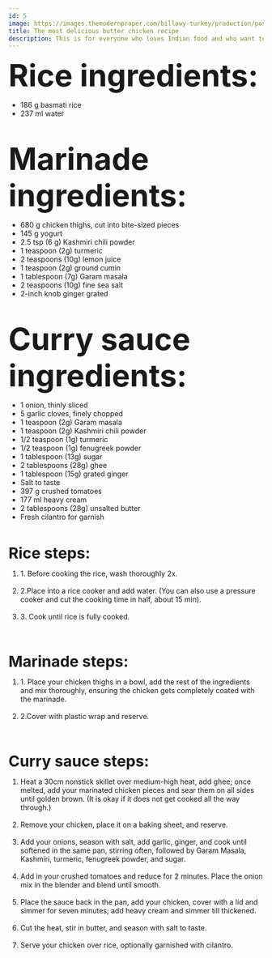 ```yaml
---
id: 5
image: https://images.themodernproper.com/billowy-turkey/production/posts/2021/Butter-Chicken-16.jpg?w=1067&auto=compress%2Cformat&fit=crop&dm=1612504134&s=c947c24c4b5421403e363337a2066d4c
title: The most delicious butter chicken recipe
description: This is for everyone who loves Indian food and who want to make this simple recipe 
---
```



<span style="font-weight:700;font-size:60;">  Rice ingredients: </span>

<ul style="list-style-type:disc;">
    <li>186 g basmati rice </li>
    <li>237 ml water     </li>
</ul>
<br>

<span style="font-weight:700;font-size:60;"> Marinade ingredients: </span>

<ul style="list-style-type:disc;">
    <li>680 g chicken thighs, cut into bite-sized pieces </li>
    <li>145 g yogurt </li>
    <li>2.5 tsp (6 g) Kashmiri chili powder</li>
    <li>1 teaspoon (2g) turmeric </li>
    <li>2 teaspoons (10g) lemon juice</li>
    <li>1 teaspoon (2g) ground cumin </li>
    <li>1 tablespoon (7g) Garam masala</li>
    <li>2 teaspoons (10g) fine sea salt</li>
    <li>2-inch knob ginger grated</li>
</ul>
<br>

<span style="font-weight:700;font-size:60;"> Curry sauce     ingredients: </span>

<ul style="list-style-type:disc;">
    <li>1 onion, thinly sliced</li>
    <li>5 garlic cloves, finely chopped </li>
    <li>1 teaspoon (2g) Garam masala </li>
    <li>1 teaspoon (2g) Kashmiri chili powder</li>
    <li>1/2 teaspoon (1g) turmeric </li>
    <li>1/2 teaspoon (1g) fenugreek powder</li>
    <li>1 tablespoon (13g) sugar </li>
    <li>2 tablespoons (28g) ghee </li>
    <li>1 tablespoon (15g) grated ginger</li>
    <li>Salt to taste</li>
    <li>397 g crushed tomatoes </li>
    <li>177 ml heavy cream</li>
    <li>2 tablespoons (28g) unsalted butter</li>
    <li>Fresh cilantro for garnish </li>
</ul>
<br>


 <span style="font-weight:700;font-size:30;"> Rice steps: </span> 
    <br>
        <ol type="1">
            <li>1. Before cooking the rice, wash thoroughly 2x.</li> <br>
            <li>2.Place into a rice cooker and add water. (You can also use a pressure cooker and cut the cooking time in half, about 15 min).</li> <br>
            <li>3. Cook until rice is fully cooked.</li> <br>
        </ol> 
    <br>


 <span style="font-weight:700;font-size:30;"> Marinade steps: </span> 
    <br>
        <ol type="1">
            <li>1. Place your chicken thighs in a bowl, add the rest of the ingredients and mix thoroughly, ensuring the chicken gets completely coated with the marinade.</li> <br>
            <li>2.Cover with plastic wrap and reserve.</li> <br>
        </ol> 
    <br>


 <span style="font-weight:700;font-size:30;"> Curry sauce steps: </span> 
    <br>
        <ol type="1">
            <li>Heat a 30cm nonstick skillet over medium-high heat, add ghee; once melted, add your marinated chicken pieces and sear them on all sides until golden brown. (It is okay if it does not get cooked all the way through.)</li> <br>
            <li>Remove your chicken, place it on a baking sheet, and reserve. </li> <br>
            <li>Add your onions, season with salt, add garlic, ginger, and cook until softened in the same pan, stirring often, followed by Garam Masala, Kashmiri, turmeric, fenugreek powder, and sugar. </li> <br>
            <li>Add in your crushed tomatoes and reduce for 2 minutes. Place the onion mix in the blender and blend until smooth. </li> <br>
            <li>Place the sauce back in the pan, add your chicken, cover with a lid and simmer for seven minutes; add heavy cream and simmer till thickened. </li> <br>
            <li>Cut the heat, stir in butter, and season with salt to taste.</li> <br>
            <li>Serve your chicken over rice, optionally garnished with cilantro. </li> <br>
        </ol> 
    <br>
